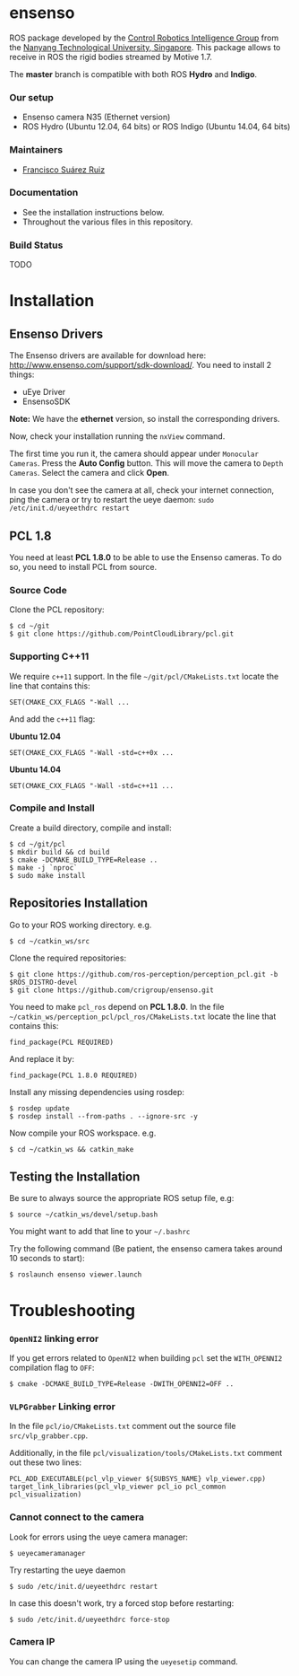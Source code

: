 # ensenso

ROS package developed by the [Control Robotics Intelligence Group](http://www.ntu.edu.sg/home/cuong/) from the [Nanyang Technological University, Singapore](http://www.ntu.edu.sg). This package allows to receive in ROS the rigid bodies streamed by Motive 1.7.

The **master** branch is compatible with both ROS **Hydro** and **Indigo**.

### Our setup
  * Ensenso camera N35 (Ethernet version)
  * ROS Hydro (Ubuntu 12.04, 64 bits) or ROS Indigo (Ubuntu 14.04, 64 bits)

### Maintainers
  * [Francisco Suárez Ruiz](http://fsuarez6.github.io)

### Documentation
  * See the installation instructions below.
  * Throughout the various files in this repository.

### Build Status

TODO

Installation
===============

Ensenso Drivers
---------------

The Ensenso drivers are available for download here: <http://www.ensenso.com/support/sdk-download/>. You need to install 2 things:

-   uEye Driver
-   EnsensoSDK

**Note:** We have the **ethernet** version, so install the corresponding drivers.

Now, check your installation running the `nxView` command.

The first time you run it, the camera should appear under `Monocular Cameras`. Press the **Auto Config** button. This will move the camera to `Depth Cameras`. Select the camera and click **Open**.

In case you don't see the camera at all, check your internet connection, ping the camera or try to restart the ueye daemon: `sudo /etc/init.d/ueyeethdrc restart`

PCL 1.8
-------

You need at least **PCL 1.8.0** to be able to use the Ensenso cameras. To do so, you need to install PCL from source.

### Source Code

Clone the PCL repository:
```{bash}
$ cd ~/git
$ git clone https://github.com/PointCloudLibrary/pcl.git
``` 

### Supporting C++11

We require `c++11` support. In the file `~/git/pcl/CMakeLists.txt` locate the line that contains this:

```{bash}
SET(CMAKE_CXX_FLAGS "-Wall ...
``` 

And add the `c++11` flag:

**Ubuntu 12.04**
```{bash}
SET(CMAKE_CXX_FLAGS "-Wall -std=c++0x ...
``` 

**Ubuntu 14.04**
```{bash}
SET(CMAKE_CXX_FLAGS "-Wall -std=c++11 ...
``` 

### Compile and Install

Create a build directory, compile and install:

```{bash}
$ cd ~/git/pcl
$ mkdir build && cd build
$ cmake -DCMAKE_BUILD_TYPE=Release ..
$ make -j `nproc`
$ sudo make install
``` 

Repositories Installation
-----------------------

Go to your ROS working directory. e.g.
```{bash}
$ cd ~/catkin_ws/src
``` 

Clone the required repositories:
```{bash}
$ git clone https://github.com/ros-perception/perception_pcl.git -b $ROS_DISTRO-devel
$ git clone https://github.com/crigroup/ensenso.git
``` 

You need to make `pcl_ros` depend on **PCL 1.8.0**. In the file `~/catkin_ws/perception_pcl/pcl_ros/CMakeLists.txt` locate the line that contains this:
```{bash}
find_package(PCL REQUIRED)
``` 

And replace it by:
```{bash}
find_package(PCL 1.8.0 REQUIRED)
``` 

Install any missing dependencies using rosdep:
```
$ rosdep update
$ rosdep install --from-paths . --ignore-src -y
``` 

Now compile your ROS workspace. e.g.
```{bash}
$ cd ~/catkin_ws && catkin_make
``` 

Testing the Installation
------------------------

Be sure to always source the appropriate ROS setup file, e.g:
```
$ source ~/catkin_ws/devel/setup.bash
``` 
You might want to add that line to your `~/.bashrc`

Try the following command (Be patient, the ensenso camera takes around 10 seconds to start):
```
$ roslaunch ensenso viewer.launch
``` 

Troubleshooting
===============

### `OpenNI2` linking error

If you get errors related to `OpenNI2` when building `pcl` set the `WITH_OPENNI2` compilation flag to `OFF`:
```{bash}
$ cmake -DCMAKE_BUILD_TYPE=Release -DWITH_OPENNI2=OFF .. 
``` 

### `VLPGrabber` Linking error

In the file `pcl/io/CMakeLists.txt` comment out the source file `src/vlp_grabber.cpp`.

Additionally, in the file `pcl/visualization/tools/CMakeLists.txt` comment out these two lines:
```{bash}
PCL_ADD_EXECUTABLE(pcl_vlp_viewer ${SUBSYS_NAME} vlp_viewer.cpp)
target_link_libraries(pcl_vlp_viewer pcl_io pcl_common pcl_visualization)
``` 

### Cannot connect to the camera

Look for errors using the ueye camera manager:
```{bash}
$ ueyecameramanager
``` 

Try restarting the ueye daemon

```{bash}
$ sudo /etc/init.d/ueyeethdrc restart
``` 

In case this doesn't work, try a forced stop before restarting:

```{bash}
$ sudo /etc/init.d/ueyeethdrc force-stop
``` 

### Camera IP

You can change the camera IP using the `ueyesetip` command.
